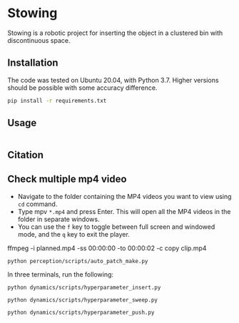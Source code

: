 # Stowing

Stowing is a robotic project for inserting the object in a clustered bin with discontinuous space. 

## Installation

The code was tested on Ubuntu 20.04, with Python 3.7. Higher versions should be possible with some accuracy difference. 

```bash
pip install -r requirements.txt
```

## Usage

```python
```

## Citation


## Check multiple mp4 video
- Navigate to the folder containing the MP4 videos you want to view using `cd` command.
- Type mpv `*.mp4` and press Enter. This will open all the MP4 videos in the folder in separate windows.
- You can use the `f` key to toggle between full screen and windowed mode, and the `q` key to exit the player.

ffmpeg -i planned.mp4 -ss 00:00:00 -to 00:00:02 -c copy clip.mp4





```
python perception/scripts/auto_patch_make.py
```

In three terminals, run the following:
```
python dynamics/scripts/hyperparameter_insert.py
```

```
python dynamics/scripts/hyperparameter_sweep.py
```

```
python dynamics/scripts/hyperparameter_push.py
```